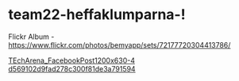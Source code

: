 # team22-heffaklumparna-!

Flickr Album - https://www.flickr.com/photos/bemyapp/sets/72177720304413786/

[TEchArena_FacebookPost1200x630-4 d569102d9fad278c300f81de3a791594](https://user-images.githubusercontent.com/107781095/218097114-30697a60-ff42-4a2c-83f3-a493c8cfe14f.jpg)

